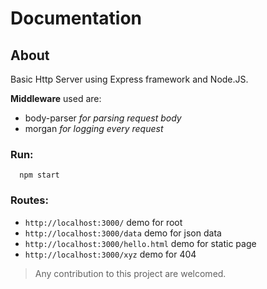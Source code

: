 # Documentation

## About
Basic Http Server using Express framework and Node.JS.

**Middleware** used are: 
 * body-parser *for parsing request body*
 * morgan *for logging every request*
 


### Run: 
```shell 
  npm start
```  

### Routes:
- ```http://localhost:3000/``` demo for root
- ```http://localhost:3000/data``` demo for json data
- ```http://localhost:3000/hello.html``` demo for static page
- ```http://localhost:3000/xyz``` demo for 404

> Any contribution to this project are welcomed.
